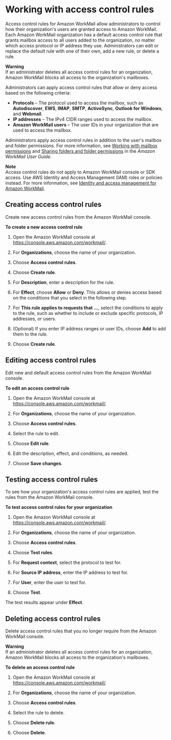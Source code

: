 # Working with access control rules<a name="access-rules"></a>

Access control rules for Amazon WorkMail allow administrators to control how their organization's users are granted access to Amazon WorkMail\. Each Amazon WorkMail organization has a default access control rule that grants mailbox access to all users added to the organization, no matter which access protocol or IP address they use\. Administrators can edit or replace the default rule with one of their own, add a new rule, or delete a rule\.

**Warning**  
If an administrator deletes all access control rules for an organization, Amazon WorkMail blocks all access to the organization's mailboxes\.

Administrators can apply access control rules that allow or deny access based on the following criteria:
+ **Protocols** – The protocol used to access the mailbox, such as **Autodiscover**, **EWS**, **IMAP**, **SMTP**, **ActiveSync**, **Outlook for Windows**, and **Webmail**\. 
+ **IP addresses** – The IPv4 CIDR ranges used to access the mailbox\.
+ **Amazon WorkMail users** – The user IDs in your organization that are used to access the mailbox\.

Administrators apply access control rules in addition to the user's mailbox and folder permissions\. For more information, see [Working with mailbox permissions](mail_perms_overview.md) and [Sharing folders and folder permissions](https://docs.aws.amazon.com/workmail/latest/userguide/share-folders.html) in the *Amazon WorkMail User Guide*\.

**Note**  
Access control rules do not apply to Amazon WorkMail console or SDK access\. Use AWS Identity and Access Management \(IAM\) roles or policies instead\. For more information, see [Identity and access management for Amazon WorkMail](security-iam.md)\.

## Creating access control rules<a name="create-acr"></a>

Create new access control rules from the Amazon WorkMail console\.

**To create a new access control rule**

1. Open the Amazon WorkMail console at [https://console\.aws\.amazon\.com/workmail/](https://console.aws.amazon.com/workmail/)\.

1. For **Organizations**, choose the name of your organization\.

1. Choose **Access control rules**\.

1. Choose **Create rule**\.

1. For **Description**, enter a description for the rule\.

1. For **Effect**, choose **Allow** or **Deny**\. This allows or denies access based on the conditions that you select in the following step\.

1. For **This rule applies to requests that \.\.\.**, select the conditions to apply to the rule, such as whether to include or exclude specific protocols, IP addresses, or users\.

1. \(Optional\) If you enter IP address ranges or user IDs, choose **Add** to add them to the rule\.

1. Choose **Create rule**\.

## Editing access control rules<a name="edit-acr"></a>

Edit new and default access control rules from the Amazon WorkMail console\.

**To edit an access control rule**

1. Open the Amazon WorkMail console at [https://console\.aws\.amazon\.com/workmail/](https://console.aws.amazon.com/workmail/)\.

1. For **Organizations**, choose the name of your organization\.

1. Choose **Access control rules**\.

1. Select the rule to edit\.

1. Choose **Edit rule**\.

1. Edit the description, effect, and conditions, as needed\.

1. Choose **Save changes**\.

## Testing access control rules<a name="test-acr"></a>

To see how your organization's access control rules are applied, test the rules from the Amazon WorkMail console\.

**To test access control rules for your organization**

1. Open the Amazon WorkMail console at [https://console\.aws\.amazon\.com/workmail/](https://console.aws.amazon.com/workmail/)\.

1. For **Organizations**, choose the name of your organization\.

1. Choose **Access control rules**\.

1. Choose **Test rules**\.

1. For **Request context**, select the protocol to test for\.

1. For **Source IP address**, enter the IP address to test for\.

1. For **User**, enter the user to test for\.

1. Choose **Test**\.

The test results appear under **Effect**\.

## Deleting access control rules<a name="delete-acr"></a>

Delete access control rules that you no longer require from the Amazon WorkMail console\.

**Warning**  
If an administrator deletes all access control rules for an organization, Amazon WorkMail blocks all access to the organization's mailboxes\.

**To delete an access control rule**

1. Open the Amazon WorkMail console at [https://console\.aws\.amazon\.com/workmail/](https://console.aws.amazon.com/workmail/)\.

1. For **Organizations**, choose the name of your organization\.

1. Choose **Access control rules**\.

1. Select the rule to delete\.

1. Choose **Delete rule**\.

1. Choose **Delete**\.